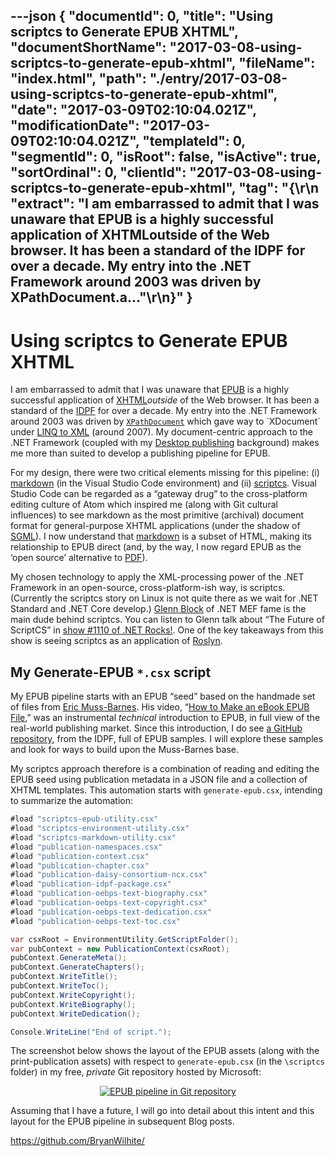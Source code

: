 ---json
{
  "documentId": 0,
  "title": "Using scriptcs to Generate EPUB XHTML",
  "documentShortName": "2017-03-08-using-scriptcs-to-generate-epub-xhtml",
  "fileName": "index.html",
  "path": "./entry/2017-03-08-using-scriptcs-to-generate-epub-xhtml",
  "date": "2017-03-09T02:10:04.021Z",
  "modificationDate": "2017-03-09T02:10:04.021Z",
  "templateId": 0,
  "segmentId": 0,
  "isRoot": false,
  "isActive": true,
  "sortOrdinal": 0,
  "clientId": "2017-03-08-using-scriptcs-to-generate-epub-xhtml",
  "tag": "{\r\n  \"extract\": \"I am embarrassed to admit that I was unaware that EPUB is a highly successful application of XHTMLoutside of the Web browser. It has been a standard of the IDPF for over a decade. My entry into the .NET Framework around 2003 was driven by XPathDocument.a...\"\r\n}"
}
---

# Using scriptcs to Generate EPUB XHTML

I am embarrassed to admit that I was unaware that [EPUB](https://en.wikipedia.org/wiki/EPUB) is a highly successful application of [XHTML](https://en.wikipedia.org/wiki/XHTML)*outside* of the Web browser. It has been a standard of the [IDPF](https://en.wikipedia.org/wiki/International_Digital_Publishing_Forum) for over a decade. My entry into the .NET Framework around 2003 was driven by [`XPathDocument`](https://msdn.microsoft.com/en-us/library/system.xml.xpath.xpathdocument(v=vs.110).aspx) which gave way to `XDocument` under [LINQ to XML](https://msdn.microsoft.com/en-us/library/mt693062.aspx) (around 2007). My document-centric approach to the .NET Framework (coupled with my [Desktop publishing](https://en.wikipedia.org/wiki/Desktop_publishing) background) makes me more than suited to develop a publishing pipeline for EPUB.

For my design, there were two critical elements missing for this pipeline: (i) [markdown](https://code.visualstudio.com/Docs/languages/markdown) (in the Visual Studio Code environment) and (ii) [scriptcs](http://scriptcs.net). Visual Studio Code can be regarded as a “gateway drug” to the cross-platform editing culture of Atom which inspired me (along with Git cultural influences) to see markdown as the most primitive (archival) document format for general-purpose XHTML applications (under the shadow of [SGML](https://en.wikipedia.org/wiki/Standard_Generalized_Markup_Language)). I now understand that [markdown](https://daringfireball.net/projects/markdown/syntax) is a subset of HTML, making its relationship to EPUB direct (and, by the way, I now regard EPUB as the ‘open source’ alternative to [PDF](https://en.wikipedia.org/wiki/Portable_Document_Format)).

My chosen technology to apply the XML-processing power of the .NET Framework in an open-source, cross-platform-ish way, is scriptcs. (Currently the scriptcs story on Linux is not quite there as we wait for .NET Standard and .NET Core develop.) [Glenn Block](https://github.com/glennblock) of .NET MEF fame is the main dude behind scriptcs. You can listen to Glenn talk about “The Future of ScriptCS” in [show #1110 of .NET Rocks!](https://www.dotnetrocks.com/?show=1110). One of the key takeaways from this show is seeing scriptcs as an application of [Roslyn](https://en.wikipedia.org/wiki/.NET_Compiler_Platform).

## My Generate-EPUB `*.csx` script

My EPUB pipeline starts with an EPUB “seed” based on the handmade set of files from [Eric Muss-Barnes](http://www.ericmuss-barnes.com/). His video, “[How to Make an eBook EPUB File](https://www.youtube.com/watch?v=EiUMb7bgYeQ),” was an instrumental *technical* introduction to EPUB, in full view of the real-world publishing market. Since this introduction, I do see [a GitHub repository](https://github.com/IDPF/epub3-samples), from the IDPF, full of EPUB samples. I will explore these samples and look for ways to build upon the Muss-Barnes base.

My scriptcs approach therefore is a combination of reading and editing the EPUB seed using publication metadata in a JSON file and a collection of XHTML templates. This automation starts with `generate-epub.csx`, intending to summarize the automation:

```cs
#load "scriptcs-epub-utility.csx"
#load "scriptcs-environment-utility.csx"
#load "scriptcs-markdown-utility.csx"
#load "publication-namespaces.csx"
#load "publication-context.csx"
#load "publication-chapter.csx"
#load "publication-daisy-consortium-ncx.csx"
#load "publication-idpf-package.csx"
#load "publication-oebps-text-biography.csx"
#load "publication-oebps-text-copyright.csx"
#load "publication-oebps-text-dedication.csx"
#load "publication-oebps-text-toc.csx"

var csxRoot = EnvironmentUtility.GetScriptFolder();
var pubContext = new PublicationContext(csxRoot);
pubContext.GenerateMeta();
pubContext.GenerateChapters();
pubContext.WriteTitle();
pubContext.WriteToc();
pubContext.WriteCopyright();
pubContext.WriteBiography();
pubContext.WriteDedication();

Console.WriteLine("End of script.");
```

The screenshot below shows the layout of the EPUB assets (along with the print-publication assets) with respect to `generate-epub.csx` (in the `\scriptcs` folder) in my free, *private* Git repository hosted by Microsoft:

<div style="text-align:center">

[<img src="https://farm4.staticflickr.com/3716/32775732780_9e4cca30be_z_d.jpg" alt="EPUB pipeline in Git repository" title="!*m82">](https://www.flickr.com/photos/wilhite/32775732780/in/dateposted-public/)

</div>

Assuming that I have a future, I will go into detail about this intent and this layout for the EPUB pipeline in subsequent Blog posts.

<https://github.com/BryanWilhite/>
